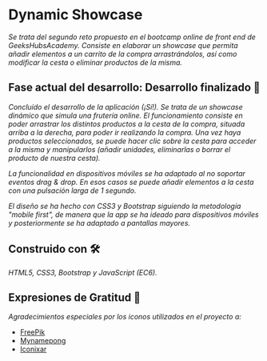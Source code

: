 # Dynamic Showcase

_Se trata del segundo reto propuesto en el bootcamp online de front end de GeeksHubsAcademy. Consiste en elaborar un showcase que permita añadir elementos a un carrito de la compra arrastrándolos, así como modificar la cesta o eliminar productos de la misma._

## Fase actual del desarrollo: Desarrollo finalizado 🚀

_Concluído el desarrollo de la aplicación (¡Sí!). Se trata de un showcase dinámico que simula una frutería online. El funcionamiento consiste en poder arrastrar los distintos productos a la cesta de la compra, situada arriba a la derecha, para poder ir realizando la compra. Una vez haya productos seleccionados, se puede hacer clic sobre la cesta para acceder a la misma y manipularlos (añadir unidades, eliminarlas o borrar el producto de nuestra cesta)._

_La funcionalidad en dispositivos móviles se ha adaptado al no soportar eventos drag & drop. En esos casos se puede añadir elementos a la cesta con una pulsación larga de 1 segundo._

_El diseño se ha hecho con CSS3 y Bootstrap siguiendo la metodología "mobile first", de manera que la app se ha ideado para dispositivos móviles y posteriormente se ha adaptado a pantallas mayores._

## Construido con 🛠️

_HTML5, CSS3, Bootstrap y JavaScript (EC6)._

## Expresiones de Gratitud 🎁

_Agradecimientos especiales por los iconos utilizados en el proyecto a:_

* [FreePik](https://www.flaticon.es/autores/freepik)
* [Mynamepong](https://www.flaticon.es/icono-gratis/mercado_862856)
* [Iconixar](https://www.flaticon.es/icono-gratis/cesta_3081912)